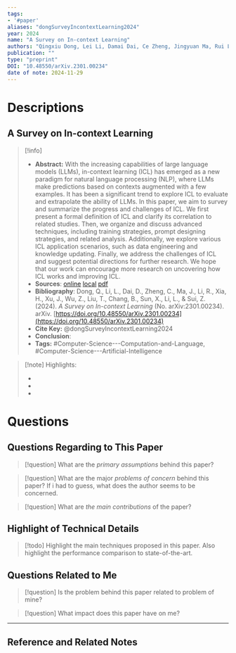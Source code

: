 ```yaml
---
tags:
- '#paper'
aliases: "dongSurveyIncontextLearning2024"
year: 2024
name: "A Survey on In-context Learning"
authors: "Qingxiu Dong, Lei Li, Damai Dai, Ce Zheng, Jingyuan Ma, Rui Li, Heming Xia, Jingjing Xu, Zhiyong Wu, Tianyu Liu, Baobao Chang, Xu Sun, Lei Li, Zhifang Sui"
publication: ""
type: "preprint"
DOI: "10.48550/arXiv.2301.00234"
date of note: 2024-11-29 
---
```

# Descriptions

## A Survey on In-context Learning 
> [!info] 
> - **Abstract:** With the increasing capabilities of large language models (LLMs), in-context learning (ICL) has emerged as a new paradigm for natural language processing (NLP), where LLMs make predictions based on contexts augmented with a few examples. It has been a significant trend to explore ICL to evaluate and extrapolate the ability of LLMs. In this paper, we aim to survey and summarize the progress and challenges of ICL. We first present a formal definition of ICL and clarify its correlation to related studies. Then, we organize and discuss advanced techniques, including training strategies, prompt designing strategies, and related analysis. Additionally, we explore various ICL application scenarios, such as data engineering and knowledge updating. Finally, we address the challenges of ICL and suggest potential directions for further research. We hope that our work can encourage more research on uncovering how ICL works and improving ICL. 
> - **Sources**: [online](http://zotero.org/users/13492210/items/A2D37SHE) [local](zotero://select/library/items/A2D37SHE) [pdf](file:////home/lukexie/Documents/Papers/storage/ZRVEFGEF/Dong%20et%20al.%20-%202024%20-%20A%20Survey%20on%20In-context%20Learning.pdf) 
> - **Bibliography**: Dong, Q., Li, L., Dai, D., Zheng, C., Ma, J., Li, R., Xia, H., Xu, J., Wu, Z., Liu, T., Chang, B., Sun, X., Li, L., & Sui, Z. (2024). _A Survey on In-context Learning_ (No. arXiv:2301.00234). arXiv. [https://doi.org/10.48550/arXiv.2301.00234](https://doi.org/10.48550/arXiv.2301.00234)
> - **Cite Key:** @dongSurveyIncontextLearning2024 
> - **Conclusion**:
> - **Tags:** #Computer-Science---Computation-and-Language, #Computer-Science---Artificial-Intelligence


>[!note] Highlights:
>
>-
>-
>-



# Questions
## Questions Regarding to This Paper


>[!question] 
>What are the *primary assumptions* behind this paper?



>[!question]
>What are the major *problems of concern* behind this paper? If i had to guess, what does the author seems to be concerned. 




>[!question]
>What are *the main contributions* of the paper?



## Highlight of Technical Details


>[!todo]
>Highlight the main techniques proposed in this paper. Also highlight the performance comparison to state-of-the-art.



## Questions Related to Me


> [!question] 
> Is the problem behind this paper related to problem of mine?



> [!question] 
> What impact does this paper have on me?




----

## Reference and Related Notes